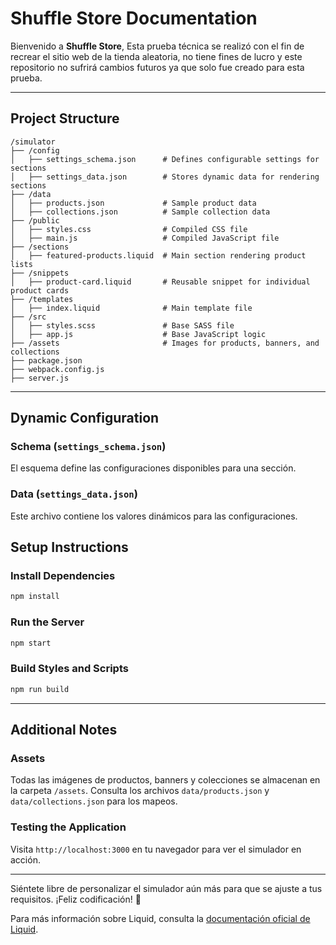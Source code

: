 # Shuffle Store Documentation

Bienvenido a **Shuffle Store**, Esta prueba técnica se realizó con el fin de recrear el sitio web de la tienda aleatoria, no tiene fines de lucro y este repositorio no sufrirá cambios futuros ya que solo fue creado para esta prueba.

---

## **Project Structure**

```
/simulator
├── /config
│   ├── settings_schema.json      # Defines configurable settings for sections
│   ├── settings_data.json        # Stores dynamic data for rendering sections
├── /data
│   ├── products.json             # Sample product data
│   ├── collections.json          # Sample collection data
├── /public
│   ├── styles.css                # Compiled CSS file
│   ├── main.js                   # Compiled JavaScript file
├── /sections
│   ├── featured-products.liquid  # Main section rendering product lists
├── /snippets
│   ├── product-card.liquid       # Reusable snippet for individual product cards
├── /templates
│   ├── index.liquid              # Main template file
├── /src
│   ├── styles.scss               # Base SASS file
│   ├── app.js                    # Base JavaScript logic
├── /assets                       # Images for products, banners, and collections
├── package.json
├── webpack.config.js
├── server.js
```

---

## **Dynamic Configuration**

### **Schema (`settings_schema.json`)**

El esquema define las configuraciones disponibles para una sección.

### **Data (`settings_data.json`)**

Este archivo contiene los valores dinámicos para las configuraciones.

## **Setup Instructions**

### **Install Dependencies**

```bash
npm install
```

### **Run the Server**

```bash
npm start
```

### **Build Styles and Scripts**

```bash
npm run build
```

---

## **Additional Notes**

### **Assets**

Todas las imágenes de productos, banners y colecciones se almacenan en la carpeta `/assets`. Consulta los archivos `data/products.json` y `data/collections.json` para los mapeos.

### **Testing the Application**

Visita `http://localhost:3000` en tu navegador para ver el simulador en acción.

---

Siéntete libre de personalizar el simulador aún más para que se ajuste a tus requisitos. ¡Feliz codificación! 🚀

Para más información sobre Liquid, consulta la [documentación oficial de Liquid](https://liquidjs.com/tutorials/intro-to-liquid.html).

